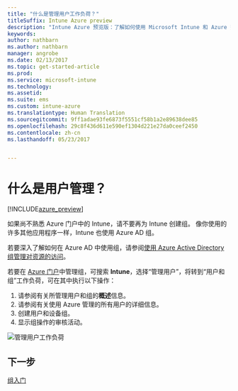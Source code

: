 ```yaml
---
title: "什么是管理用户工作负荷？"
titleSuffix: Intune Azure preview
description: "Intune Azure 预览版：了解如何使用 Microsoft Intune 和 Azure 查看和管理用户。"
keywords: 
author: nathbarn
ms.author: nathbarn
manager: angrobe
ms.date: 02/13/2017
ms.topic: get-started-article
ms.prod: 
ms.service: microsoft-intune
ms.technology: 
ms.assetid: 
ms.suite: ems
ms.custom: intune-azure
ms.translationtype: Human Translation
ms.sourcegitcommit: 9ff1adae93fe6873f5551cf58b1a2e89638dee85
ms.openlocfilehash: 29c8f436d611e590ef1304d221e27da0ceef2450
ms.contentlocale: zh-cn
ms.lasthandoff: 05/23/2017


---
```


# <a name="what-is-user-management"></a>什么是用户管理？


[!INCLUDE[azure_preview](./includes/azure_preview.md)]

如果尚不熟悉 Azure 门户中的 Intune，请不要再为 Intune 创建组。 像你使用的许多其他应用程序一样，Intune 也使用 Azure AD 组。

若要深入了解如何在 Azure AD 中使用组，请参阅[使用 Azure Active Directory 组管理对资源的访问](https://docs.microsoft.com/azure/active-directory/active-directory-manage-groups)。

若要在 [Azure 门户](https://portal.azure.com)中管理组，可搜索 **Intune**，选择“管理用户”，将转到“用户和组”工作负荷，可在其中执行以下操作：

1. 请参阅有关所管理用户和组的**概述**信息。
2. 请参阅有关使用 Azure 管理的所有用户的详细信息。
3. 创建用户和设备组。
4. 显示组操作的审核活动。

![管理用户工作负荷](./media/manage-users.png)


## <a name="next-step"></a>下一步

[组入门](groups-get-started.md)

